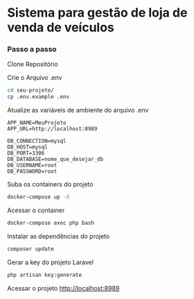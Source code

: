 
# Sistema para gestão de loja de venda de veículos
### Passo a passo
Clone Repositório

Crie o Arquivo .env
```sh
cd seu-projeto/
cp .env.example .env
```

Atualize as variáveis de ambiente do arquivo .env
```dosini
APP_NAME=MeuProjeto
APP_URL=http://localhost:8989

DB_CONNECTION=mysql
DB_HOST=mysql
DB_PORT=3306
DB_DATABASE=nome_que_desejar_db
DB_USERNAME=root
DB_PASSWORD=root
```

Suba os containers do projeto
```sh
docker-compose up -d
```

Acessar o container
```sh
docker-compose exec php bash
```


Instalar as dependências do projeto
```sh
composer update
```


Gerar a key do projeto Laravel
```sh
php artisan key:generate
```


Acessar o projeto
[http://localhost:8989](http://localhost:8989)
